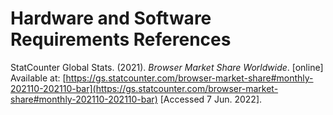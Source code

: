 # Hardware and Software Requirements References

StatCounter Global Stats. (2021). _Browser Market Share Worldwide_. \[online] Available at: [https://gs.statcounter.com/browser-market-share#monthly-202110-202110-bar](https://gs.statcounter.com/browser-market-share#monthly-202110-202110-bar) \[Accessed 7 Jun. 2022].
